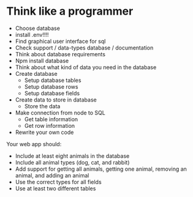 # Think like a programmer
* Choose database
* install .env!!!!
* Find graphical user interface for sql
* Check support / data-types database / documentation
* Think about database requirements
* Npm install database
* Think about what kind of data you need in the database
* Create database
    * Setup database tables
    * Setup database rows
    * Setup database fields
* Create data to store in database
    * Store the data
* Make connection from node to SQL
    * Get table information
    * Get row information
* Rewrite your own code






Your web app should:

* Include at least eight animals in the database
* Include all animal types (dog, cat, and rabbit)
* Add support for getting all animals, getting one animal, removing an animal, and adding an animal
* Use the correct types for all fields
* Use at least two different tables
